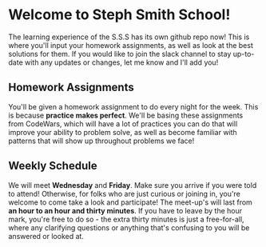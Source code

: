 # Welcome to Steph Smith School!
The learning experience of the S.S.S has its own github repo now! This is where you'll input your homework assignments, as well as look at the best solutions for them. If you would like to join the slack channel to stay up-to-date with any updates or changes, let me know and I'll add you!



## Homework Assignments
You'll be given a homework assignment to do every night for the week. This is because **practice makes perfect**. We'll be basing these assignments from CodeWars, which will have a lot of practices you can do that will improve your ability to problem solve, as well as become familiar with patterns that will show up throughout problems we face!



## Weekly Schedule
We will meet **Wednesday** and **Friday**. Make sure you arrive if you were told to attend! Otherwise, for folks who are just curious or joining in, you're welcome to come take a look and participate! The meet-up's will last from **an hour to an hour and thirty minutes**. If you have to leave by the hour mark, you're free to do so - the extra thirty minutes is just a free-for-all, where any clarifying questions or anything that's confusing to you will be answered or looked at.
